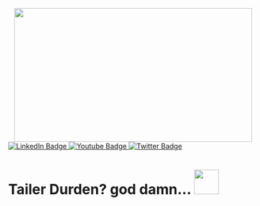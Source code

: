 <div id="header" align="center">
  <img src="https://media.giphy.com/media/9DyIEwoOhAfZjIpSvS/giphy.gif" width="480" height="270"/>
</div>
<div id="badges">
  <a href="your-linkedin-URL">
    <img src="https://img.shields.io/badge/LinkedIn-blue?style=for-the-badge&logo=linkedin&logoColor=white" alt="LinkedIn Badge"/>
  </a>
  <a href="your-youtube-URL">
    <img src="https://img.shields.io/badge/YouTube-red?style=for-the-badge&logo=youtube&logoColor=white" alt="Youtube Badge"/>
  </a>
  <a href="your-twitter-URL">
    <img src="https://img.shields.io/badge/Twitter-blue?style=for-the-badge&logo=twitter&logoColor=white" alt="Twitter Badge"/>
  </a>
</div>
<img src="https://komarev.com/ghpvc/?username=lightgrey&style=flat-square&color=lightgrey" alt=""/>
<h1>
  Tailer Durden? god damn...
  <img src="https://media.giphy.com/media/i4ZtrAwEORqbw2CQYL/giphy.gif" width="50px"/>
</h1>
